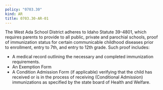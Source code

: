 ```yaml
---
policy: "0703.30"
kind: AR
title: 0703.30-AR-01
---
```


The West Ada School District adheres to Idaho Statute 39-4801, which requires parents to provide to all public, private and parochial schools, proof of immunization status for certain communicable childhood diseases prior to enrollment, entry to 7th, and entry to 12th grade. Such proof includes:

- A medical record outlining the necessary and completed immunization requirements.
- An Exemption Form
- A Condition Admission Form (if applicable) verifying that the child has received or is in the process of receiving (Conditional Admission) immunizations as specified by the state board of Health and Welfare.
